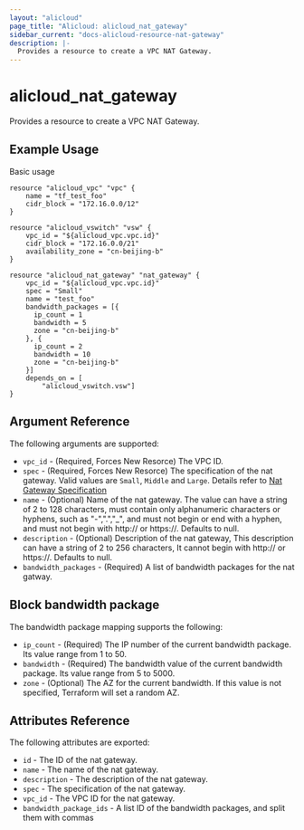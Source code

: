 ```yaml
---
layout: "alicloud"
page_title: "Alicloud: alicloud_nat_gateway"
sidebar_current: "docs-alicloud-resource-nat-gateway"
description: |-
  Provides a resource to create a VPC NAT Gateway.
---
```


# alicloud\_nat\_gateway

Provides a resource to create a VPC NAT Gateway.

## Example Usage

Basic usage

```
resource "alicloud_vpc" "vpc" {
	name = "tf_test_foo"
	cidr_block = "172.16.0.0/12"
}

resource "alicloud_vswitch" "vsw" {
	vpc_id = "${alicloud_vpc.vpc.id}"
	cidr_block = "172.16.0.0/21"
	availability_zone = "cn-beijing-b"
}

resource "alicloud_nat_gateway" "nat_gateway" {
	vpc_id = "${alicloud_vpc.vpc.id}"
	spec = "Small"
	name = "test_foo"
	bandwidth_packages = [{
	  ip_count = 1
	  bandwidth = 5
	  zone = "cn-beijing-b"
	}, {
	  ip_count = 2
	  bandwidth = 10
	  zone = "cn-beijing-b"
	}]
	depends_on = [
    	"alicloud_vswitch.vsw"]
}
```

## Argument Reference

The following arguments are supported:

* `vpc_id` - (Required, Forces New Resorce) The VPC ID.
* `spec` - (Required, Forces New Resorce) The specification of the nat gateway. Valid values are `Small`, `Middle` and `Large`. Details refer to [Nat Gateway Specification](https://help.aliyun.com/document_detail/42757.html?spm=5176.doc32322.6.559.kFNBzv)
* `name` - (Optional) Name of the nat gateway. The value can have a string of 2 to 128 characters, must contain only alphanumeric characters or hyphens, such as "-",".","_", and must not begin or end with a hyphen, and must not begin with http:// or https://. Defaults to null.
* `description` - (Optional) Description of the nat gateway, This description can have a string of 2 to 256 characters, It cannot begin with http:// or https://. Defaults to null.
* `bandwidth_packages` - (Required) A list of bandwidth packages for the nat gatway.

## Block bandwidth package

The bandwidth package mapping supports the following:

* `ip_count` - (Required) The IP number of the current bandwidth package. Its value range from 1 to 50.
* `bandwidth` - (Required) The bandwidth value of the current bandwidth package. Its value range from 5 to 5000.
* `zone` - (Optional) The AZ for the current bandwidth. If this value is not specified, Terraform will set a random AZ.

## Attributes Reference

The following attributes are exported:

* `id` - The ID of the nat gateway.
* `name` - The name of the nat gateway.
* `description` - The description of the nat gateway.
* `spec` - The specification of the nat gateway.
* `vpc_id` - The VPC ID for the nat gateway.
* `bandwidth_package_ids` - A list ID of the bandwidth packages, and split them with commas
